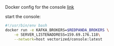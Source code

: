 


Docker config for the console [link](https://github.com/redpanda-data/console/blob/master/docs/config/console.yaml)

start the console:

```bash
#!/usr/bin/env bash
docker run -e KAFKA_BROKERS=$REDPANDA_BROKERS \
	-e SERVER_LISTENADDRESS=159.69.176.118\
    --network=host vectorized/console:latest

```

